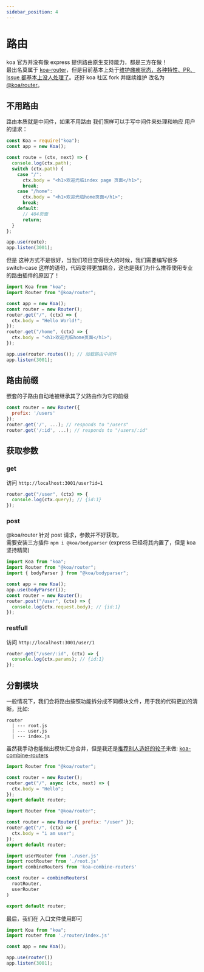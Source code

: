 ```yaml
---
sidebar_position: 4
---
```


# 路由

koa 官方并没有像 express 提供路由原生支持能力，都是三方在做！  
最出名莫属于 [koa-router](https://github.com/ZijianHe/koa-router)，但是目前基本上处于[维护瘫痪状态，各种特性、PR、Issue 都基本上没人处理了](https://www.zhihu.com/question/310604967)。还好 koa 社区 fork 并继续维护 改名为 [@koa/router](https://github.com/koajs/router)。

## 不用路由

路由本质就是中间件，如果不用路由 我们照样可以手写中间件来处理和响应 用户的请求：

```js
const Koa = require("koa");
const app = new Koa();

const route = (ctx, next) => {
  console.log(ctx.path);
  switch (ctx.path) {
    case "/":
      ctx.body = "<h1>欢迎光临index page 页面</h1>";
      break;
    case "/home":
      ctx.body = "<h1>欢迎光临home页面</h1>";
      break;
    default:
      // 404页面
      return;
  }
};

app.use(route);
app.listen(3001);
```

但是 这种方式不是很好，当我们项目变得很大的时候，我们需要编写很多 switch-case 这样的语句，代码变得更加耦合，这也是我们为什么推荐使用专业的路由插件的原因了！

```js
import Koa from "koa";
import Router from "@koa/router";

const app = new Koa();
const router = new Router();
router.get("/", (ctx) => {
  ctx.body = "Hello World!";
});
router.get("/home", (ctx) => {
  ctx.body = "<h1>欢迎光临home页面</h1>";
});

app.use(router.routes()); // 加载路由中间件
app.listen(3001);
```

## 路由前缀

嵌套的子路由自动地被继承其了父路由作为它的前缀

```js
const router = new Router({
  prefix: '/users'
});
router.get('/', ...); // responds to "/users"
router.get('/:id', ...); // responds to "/users/:id"
```

## 获取参数

### get

访问 `http://localhost:3001/user?id=1`

```js
router.get("/user", (ctx) => {
  console.log(ctx.query); // {id:1}
});
```

### post

@koa/router 针对 post 请求，参数并不好获取，  
需要安装三方插件 `npm i @koa/bodyparser` (express 已经将其内置了，但是 koa 坚持精简)

```js
import Koa from "koa";
import Router from "@koa/router";
import { bodyParser } from "@koa/bodyparser";

const app = new Koa();
app.use(bodyParser());
const router = new Router();
router.post("/user", (ctx) => {
  console.log(ctx.request.body); // {id:1}
});
```

### restfull

访问 `http://localhost:3001/user/1`

```js
router.get("/user/:id", (ctx) => {
  console.log(ctx.params); // {id:1}
});
```

## 分割模块

一般情况下，我们会将路由按照功能拆分成不同模块文件，用于我的代码更加的清晰，比如:

```
router
  | --- root.js
  | --- user.js
  | --- index.js
```

虽然我手动也能做出模块汇总合并，但是我还是[推荐别人造好的轮子](https://stackoverflow.com/a/39301972/24214332)来做: [koa-combine-routers](https://github.com/saadq/koa-combine-routers)

```js title="router/root.js"
import Router from "@koa/router";

const router = new Router();
router.get("/", async (ctx, next) => {
  ctx.body = "Hello";
});
export default router;
```

```js title="router/user.js"
import Router from "@koa/router";

const router = new Router({ prefix: "/user" });
router.get("/", (ctx) => {
  ctx.body = "i am user";
});
export default router;
```

```js title="router/index.js"
import userRouter from './user.js'
import rootRouter from './root.js'
import combineRouters from 'koa-combine-routers'

const router = combineRouters(
  rootRouter,
  userRouter
)

export default router;
```


最后，我们在 入口文件使用即可
```js title="app.js"
import Koa from "koa";
import router from './router/index.js'

const app = new Koa();

app.use(router())
app.listen(3001);
```